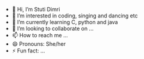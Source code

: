 - 👋 Hi, I’m Stuti Dimri
- 👀 I’m interested in coding, singing and dancing etc
- 🌱 I’m currently learning C, python and java
- 💞️ I’m looking to collaborate on ...
- 📫 How to reach me ...
- 😄 Pronouns: She/her
- ⚡ Fun fact: ...

<!---
Stutiiii2005/Stutiiii2005 is a ✨ special ✨ repository because its `README.md` (this file) appears on your GitHub profile.
You can click the Preview link to take a look at your changes.
--->
